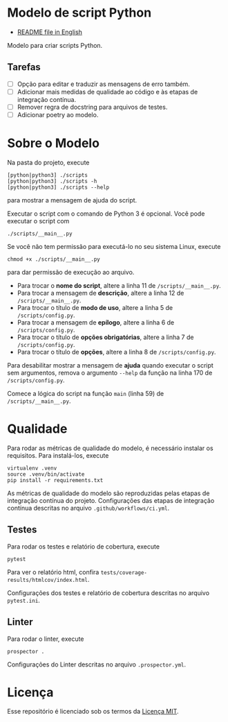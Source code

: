 # Modelo de script Python

- [README file in English](../README.md)

Modelo para criar scripts Python.

## Tarefas

- [ ] Opção para editar e traduzir as mensagens de erro também.
- [ ] Adicionar mais medidas de qualidade ao código e às etapas de integração contínua.
- [ ] Remover regra de docstring para arquivos de testes.
- [ ] Adicionar poetry ao modelo.

# Sobre o Modelo

Na pasta do projeto, execute
```
[python|python3] ./scripts
[python|python3] ./scripts -h
[python|python3] ./scripts --help
```
para mostrar a mensagem de ajuda do script.

Executar o script com o comando de Python 3 é opcional. Você pode executar o script com
```
./scripts/__main__.py
```

Se você não tem permissão para executá-lo no seu sistema Linux, execute
```
chmod +x ./scripts/__main__.py
```
para dar permissão de execução ao arquivo.

- Para trocar o **nome do script**, altere a linha 11 de `/scripts/__main__.py`.
- Para trocar a mensagem de **descrição**, altere a linha 12 de `/scripts/__main__.py`.
- Para trocar o título de **modo de uso**, altere a linha 5 de `/scripts/config.py`.
- Para trocar a mensagem de **epílogo**, altere a linha 6 de `/scripts/config.py`.
- Para trocar o título de **opções obrigatórias**, altere a linha 7 de `/scripts/config.py`.
- Para trocar o título de **opções**, altere a linha 8 de `/scripts/config.py`.

Para desabilitar mostrar a mensagem de **ajuda** quando executar o script sem argumentos, remova o argumento `--help` da função na linha 170 de `/scripts/config.py`.

Comece a lógica do script na função `main` (linha 59) de `/scripts/__main__.py`.

# Qualidade

Para rodar as métricas de qualidade do modelo, é necessário instalar os requisitos. Para instalá-los, execute
```
virtualenv .venv
source .venv/bin/activate
pip install -r requirements.txt
```

As métricas de qualidade do modelo são reproduzidas pelas etapas de integração contínua do projeto. Configurações das etapas de integração contínua descritas no arquivo `.github/workflows/ci.yml`.

## Testes

Para rodar os testes e relatório de cobertura, execute
```
pytest
```

Para ver o relatório html, confira `tests/coverage-results/htmlcov/index.html`.

Configurações dos testes e relatório de cobertura descritas no arquivo `pytest.ini`.

## Linter

Para rodar o linter, execute
```
prospector .
```

Configurações do Linter descritas no arquivo `.prospector.yml`.

# Licença

Esse repositório é licenciado sob os termos da [Licença MIT](LICENSE).
